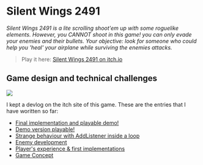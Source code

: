 # Silent Wings 2491

_Silent Wings 2491 is a lite scrolling shoot'em up with some roguelike elements. However, you CANNOT shoot in this game! you can only evade your enemies and their bullets. Your objective: look for someone who could help you 'heal' your airplane while surviving the enemies attacks._

> Play it here: [Silent Wings 2491 on itch.io](https://tmseldon.itch.io/silentwings-2491) 

## Game design and technical challenges

![](https://img.itch.zone/aW1nLzk0NzEzOTMuZ2lm/original/WYx4nt.gif)

I kept a devlog on the itch site of this game. These are the entries that I have woritten so far:

- [Final implementation and playable demo!](https://tmseldon.itch.io/silentwings-2491/devlog/405077/final-implementation-and-playable-demo)
- [Demo version playable!](https://tmseldon.itch.io/silentwings-2491/devlog/404804/demo-version-playable)
- [Strange behaviour with AddListener inside a loop](https://tmseldon.itch.io/silentwings-2491/devlog/404215/strange-behaviour-with-addlistener-inside-a-loop)
- [Enemy development](https://tmseldon.itch.io/silentwings-2491/devlog/403513/enemy-development)
- [Player's experience & first implementations](https://tmseldon.itch.io/silentwings-2491/devlog/401627/players-experience-first-implementations)
- [Game Concept](https://tmseldon.itch.io/silentwings-2491/devlog/400398/game-concept)
